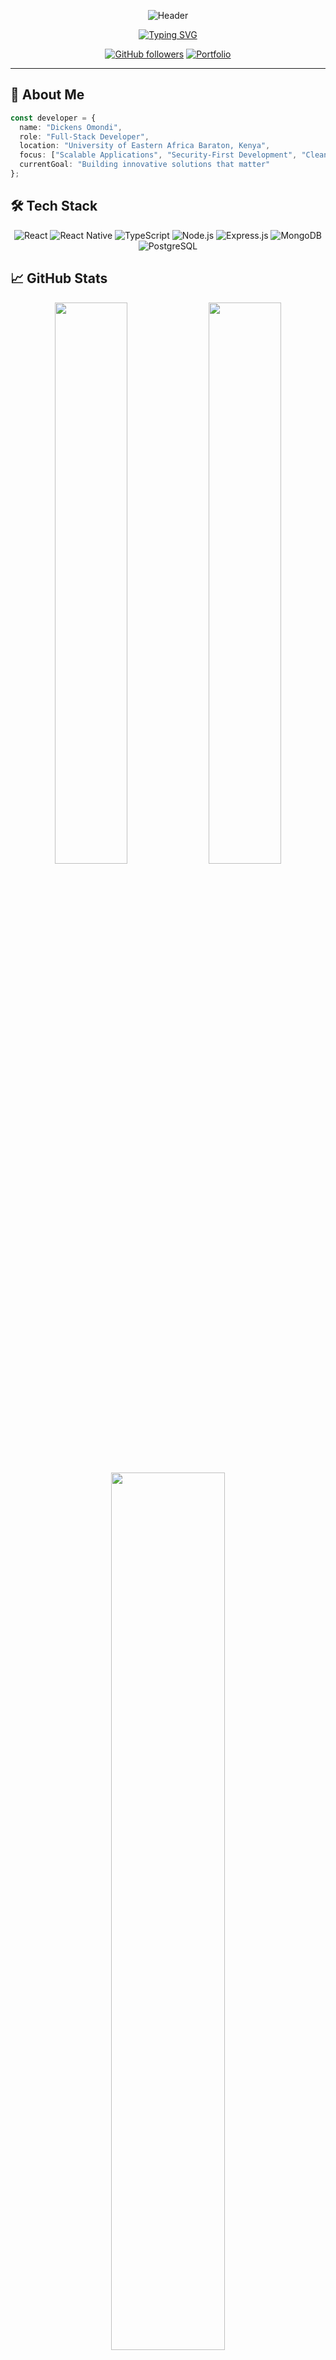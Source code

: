 
<div align="center">

![Header](https://capsule-render.vercel.app/api?type=waving&color=0891b2&height=120&section=header&text=DICKENS%20OMONDI&fontSize=40&fontColor=ffffff&animation=fadeIn)

[![Typing SVG](https://readme-typing-svg.demolab.com?font=Inter&weight=500&size=22&duration=3000&pause=1000&color=0891b2&center=true&vCenter=true&width=600&lines=Full-Stack+Developer;Cybersecurity+Enthusiast;Clean+Code+Architect)](https://git.io/typing-svg)

[![GitHub followers](https://img.shields.io/github/followers/dikie001?style=for-the-badge&logo=github&logoColor=white&labelColor=1f2937&color=0891b2)](https://github.com/dikie001)
[![Portfolio](https://img.shields.io/badge/Portfolio-dikie.dev-0891b2?style=for-the-badge&logo=react&logoColor=white&labelColor=1f2937)](https://dikie.dev)

</div>

---

## 🚀 About Me

```typescript
const developer = {
  name: "Dickens Omondi",
  role: "Full-Stack Developer",
  location: "University of Eastern Africa Baraton, Kenya",
  focus: ["Scalable Applications", "Security-First Development", "Clean Architecture"],
  currentGoal: "Building innovative solutions that matter"
};
```

## 🛠️ Tech Stack

<div align="center">

![React](https://img.shields.io/badge/React-20232A?style=for-the-badge&logo=react&logoColor=61DAFB)
![React Native](https://img.shields.io/badge/React%20Native-20232A?style=for-the-badge&logo=react&logoColor=61DAFB)
![TypeScript](https://img.shields.io/badge/TypeScript-007ACC?style=for-the-badge&logo=typescript&logoColor=white)
![Node.js](https://img.shields.io/badge/Node.js-43853D?style=for-the-badge&logo=node.js&logoColor=white)
![Express.js](https://img.shields.io/badge/Express.js-404D59?style=for-the-badge&logo=express&logoColor=white)
![MongoDB](https://img.shields.io/badge/MongoDB-4EA94B?style=for-the-badge&logo=mongodb&logoColor=white)
![PostgreSQL](https://img.shields.io/badge/PostgreSQL-316192?style=for-the-badge&logo=postgresql&logoColor=white)


</div>

## 📈 GitHub Stats

<div align="center">

<img width="48%" src="https://github-readme-stats.vercel.app/api?username=dikie001&show_icons=true&theme=tokyonight&hide_border=true&bg_color=0d1117&title_color=0891b2&icon_color=0891b2" />
<img width="48%" src="https://github-readme-streak-stats.herokuapp.com?user=dikie001&theme=tokyonight&hide_border=true&background=0d1117&stroke=0891b2&ring=0891b2&fire=f97316" />

<img width="60%" src="https://github-readme-stats.vercel.app/api/top-langs/?username=dikie001&layout=compact&theme=tokyonight&hide_border=true&bg_color=0d1117&title_color=0891b2" />

</div>

## 📫 Connect With Me

<div align="center">

[![LinkedIn](https://img.shields.io/badge/LinkedIn-0077B5?style=for-the-badge&logo=linkedin&logoColor=white)](https://linkedin.com/in/dickens-omondi)
[![Twitter](https://img.shields.io/badge/Twitter-1DA1F2?style=for-the-badge&logo=twitter&logoColor=white)](https://twitter.com/dikie001)
[![Email](https://img.shields.io/badge/Email-D14836?style=for-the-badge&logo=gmail&logoColor=white)](mailtoomondidickens255@gmail.com )

---

*Code is poetry written in logic.* – Building tomorrow's solutions today.

</div>
